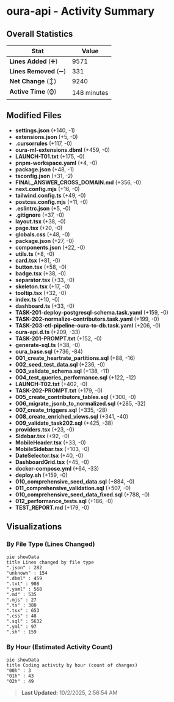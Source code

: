 # oura-api - Activity Summary 

## Overall Statistics

| Stat                   | Value                                                             |
| ---------------------- | ----------------------------------------------------------------- |
| **Lines Added** (➕)   | 9571                                          |
| **Lines Removed** (➖) | 331                                        |
| **Net Change** (↕)    | 9240                |
| **Active Time** (⌚)   | 148 minutes |


## Modified Files
- **settings.json** (+140, -1)
- **extensions.json** (+5, -0)
- **.cursorrules** (+117, -0)
- **oura-ml-extensions.dbml** (+459, -0)
- **LAUNCH-T01.txt** (+175, -0)
- **pnpm-workspace.yaml** (+4, -0)
- **package.json** (+48, -1)
- **tsconfig.json** (+31, -2)
- **FINAL_ANSWER_CROSS_DOMAIN.md** (+356, -0)
- **next.config.mjs** (+16, -0)
- **tailwind.config.ts** (+49, -0)
- **postcss.config.mjs** (+11, -0)
- **.eslintrc.json** (+5, -0)
- **.gitignore** (+37, -0)
- **layout.tsx** (+38, -0)
- **page.tsx** (+20, -0)
- **globals.css** (+48, -0)
- **package.json** (+27, -0)
- **components.json** (+22, -0)
- **utils.ts** (+8, -0)
- **card.tsx** (+81, -0)
- **button.tsx** (+58, -0)
- **badge.tsx** (+38, -0)
- **separator.tsx** (+33, -0)
- **skeleton.tsx** (+17, -0)
- **tooltip.tsx** (+32, -0)
- **index.ts** (+10, -0)
- **dashboard.ts** (+33, -0)
- **TASK-201-deploy-postgresql-schema.task.yaml** (+159, -0)
- **TASK-202-normalize-contributors.task.yaml** (+199, -0)
- **TASK-203-etl-pipeline-oura-to-db.task.yaml** (+206, -0)
- **oura-api.d.ts** (+209, -33)
- **TASK-201-PROMPT.txt** (+152, -0)
- **generate-sql.ts** (+38, -0)
- **oura_base.sql** (+736, -84)
- **001_create_heartrate_partitions.sql** (+88, -16)
- **002_seed_test_data.sql** (+236, -0)
- **003_validate_schema.sql** (+138, -11)
- **004_test_queries_performance.sql** (+122, -12)
- **LAUNCH-T02.txt** (+402, -0)
- **TASK-202-PROMPT.txt** (+179, -0)
- **005_create_contributors_tables.sql** (+300, -0)
- **006_migrate_jsonb_to_normalized.sql** (+285, -32)
- **007_create_triggers.sql** (+335, -28)
- **008_create_enriched_views.sql** (+341, -40)
- **009_validate_task202.sql** (+425, -38)
- **providers.tsx** (+23, -0)
- **Sidebar.tsx** (+92, -0)
- **MobileHeader.tsx** (+33, -0)
- **MobileSidebar.tsx** (+103, -0)
- **DateSelector.tsx** (+40, -0)
- **DashboardGrid.tsx** (+45, -0)
- **docker-compose.yml** (+64, -33)
- **deploy.sh** (+159, -0)
- **010_comprehensive_seed_data.sql** (+884, -0)
- **011_comprehensive_validation.sql** (+507, -0)
- **010_comprehensive_seed_data_fixed.sql** (+788, -0)
- **012_performance_tests.sql** (+186, -0)
- **TEST_REPORT.md** (+179, -0)

## Visualizations

### By File Type (Lines Changed)

```mermaid
pie showData
title Lines changed by file type
".json" : 282
"unknown" : 154
".dbml" : 459
".txt" : 908
".yaml" : 568
".md" : 535
".mjs" : 27
".ts" : 380
".tsx" : 653
".css" : 48
".sql" : 5632
".yml" : 97
".sh" : 159
```

### By Hour (Estimated Activity Count)

```mermaid
pie showData
title Coding activity by hour (count of changes)
"00h" : 3
"01h" : 43
"02h" : 49
```


> **Last Updated:** 10/2/2025, 2:56:54 AM